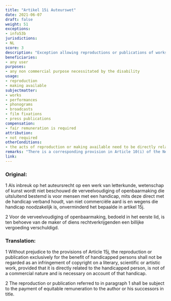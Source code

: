 ```yaml
---
title: "Artikel 15i Auteurswet"
date: 2021-06-07 
draft: false
weight: 51
exceptions:
- info53b
jurisdictions:
- NL
score: 3
description: "Exception allowing reproductions or publications of works exclusively for the benefit of people with a disability, which are directly related to the disability are not of a commercial nature, and are necessary because of the disability." 
beneficiaries:
- any user
purposes: 
- any non commercial purpose necessitated by the disability
usage:
- reproduction
- making available
subjectmatter:
- works
- performances
- phonograms
- broadcasts
- film fixations
- press publications
compensation:
- fair remuneration is required
attribution: 
- not required
otherConditions: 
- the acts of reproduction or making available need to be directly related to the disability
remarks: "There is a corresponding provision in Article 10(i) of the Neighbouring Rights Act.<br /><br />The exception is without prejudice to the exception in Article 15j (Which implements the provisions of the Marrakesh Treaty in the Dutch Copyright Act)."
link: 
---
```


### Original: 

1 Als inbreuk op het auteursrecht op een werk van letterkunde, wetenschap of kunst wordt niet beschouwd de verveelvoudiging of openbaarmaking die uitsluitend bestemd is voor mensen met een handicap, mits deze direct met de handicap verband houdt, van niet commerciële aard is en wegens die handicap noodzakelijk is, onverminderd het bepaalde in artikel 15j.

2 Voor de verveelvoudiging of openbaarmaking, bedoeld in het eerste lid, is ten behoeve van de maker of diens rechtverkrijgenden een billijke vergoeding verschuldigd.

### Translation:

1 Without prejudice to the provisions of Article 15j, the reproduction or publication exclusively for the benefit of handicapped persons shall not be regarded as an infringement of copyright on a literary, scientific or artistic work, provided that it is directly related to the handicapped person, is not of a commercial nature and is necessary on account of that handicap.

2 The reproduction or publication referred to in paragraph 1 shall be subject to the payment of equitable remuneration to the author or his successors in title.